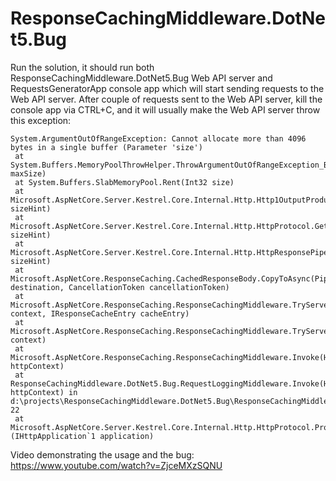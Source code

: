 # ResponseCachingMiddleware.DotNet5.Bug

Run the solution, it should run both ResponseCachingMiddleware.DotNet5.Bug Web API server and RequestsGeneratorApp console app which will start sending requests to the Web API server. After couple of requests sent to the Web API server, kill the console app via CTRL+C, and it will usually make the Web API server throw this exception:

```
System.ArgumentOutOfRangeException: Cannot allocate more than 4096 bytes in a single buffer (Parameter 'size')
 at System.Buffers.MemoryPoolThrowHelper.ThrowArgumentOutOfRangeException_BufferRequestTooLarge(Int32 maxSize)
 at System.Buffers.SlabMemoryPool.Rent(Int32 size)
 at Microsoft.AspNetCore.Server.Kestrel.Core.Internal.Http.Http1OutputProducer.GetSpan(Int32 sizeHint)
 at Microsoft.AspNetCore.Server.Kestrel.Core.Internal.Http.HttpProtocol.GetSpan(Int32 sizeHint)
 at Microsoft.AspNetCore.Server.Kestrel.Core.Internal.Http.HttpResponsePipeWriter.GetSpan(Int32 sizeHint)
 at Microsoft.AspNetCore.ResponseCaching.CachedResponseBody.CopyToAsync(PipeWriter destination, CancellationToken cancellationToken)
 at Microsoft.AspNetCore.ResponseCaching.ResponseCachingMiddleware.TryServeCachedResponseAsync(ResponseCachingContext context, IResponseCacheEntry cacheEntry)
 at Microsoft.AspNetCore.ResponseCaching.ResponseCachingMiddleware.TryServeFromCacheAsync(ResponseCachingContext context)
 at Microsoft.AspNetCore.ResponseCaching.ResponseCachingMiddleware.Invoke(HttpContext httpContext)
 at ResponseCachingMiddleware.DotNet5.Bug.RequestLoggingMiddleware.Invoke(HttpContext httpContext) in d:\projects\ResponseCachingMiddleware.DotNet5.Bug\ResponseCachingMiddleware.DotNet5.Bug\RequestLoggingMiddleware.cs:line 22
 at Microsoft.AspNetCore.Server.Kestrel.Core.Internal.Http.HttpProtocol.ProcessRequests[TContext](IHttpApplication`1 application)
```

Video demonstrating the usage and the bug: https://www.youtube.com/watch?v=ZjceMXzSQNU